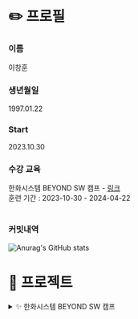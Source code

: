 # ✏️ 프로필   
### 이름
이창훈
### 생년월일
1997.01.22
### Start
2023.10.30
### 수강 교육
한화시스템 BEYOND SW 캠프  -  [링크](https://swcamp-hanwha.com/)<br>
훈련 기간 : 2023-10-30 - 2024-04-22<br>
<br>
### 커밋내역
![Anurag's GitHub stats](https://github-readme-stats.vercel.app/api?username=LCH-97&show_icons=true&theme=radical)

# 📄 프로젝트
<details>
<summary> ✨ 한화시스템 BEYOND SW 캠프 </summary>

### 1. 인사관리 시스템 Hello_R_loha (HR)
<details>
<summary> </summary>
<a href="https://github.com/beyond-sw-camp/be02-fin-Hello_R_loha-HRsystem">README 보러가기</a><br>
<a href="https://youtu.be/KtDn619Y0H8">HRsystem 시연영상 (회원가입, 로그인)</a><br>
<a href="https://youtu.be/dPlu-y5JgBk">HRsystem 시연영상 (메인기능 - 결재/휴가/초과근무)</a><br><br>

![image](https://github.com/LCH-97/LCH-97/assets/148935493/ab8efd88-8989-4bd3-b8fa-9ff5450c791a)
  
프로젝트 기간 : 2024.02.27 ~ 2024.04.22<br><br>
역할<br>
1. 휴가기능 백엔드 [JAVA SpringBoot] (CRUD / aws s3 활용 파일첨부 / 결재라인 결재)<br>
2. 휴가기능 프론트엔드 [Vue]<br>
3. QueryDSL 적용<br>
4. Redis 적용<br>
5. Jenkins 파이프라인 구성<br><br>
<br>


</details>

### 2. 반려동물 케어 서비스 Woof (인사관리시스템과 구성은 같습니다.)
<details>
<summary> </summary>
<a href="https://github.com/beyond-sw-camp/be02-1st-woof-animal_careservice">DB README 보러가기</a><br>
프로젝트 기간 : 2023.11.16 ~ 2023.11.17<br>
Centos 8, Mysql을 이용하여 Master-Slave로 DB 구성<br><br>

<a href="https://github.com/beyond-sw-camp/be02-2nd-woof-animal_careservice">Backend README 보러가기</a><br>
프로젝트 기간 : 2024.01.15 ~ 2024.01.17<br>
JAVA SpringBoot 프로젝트<br><br>

<a href="https://github.com/beyond-sw-camp/be02-3rd-woof-animal_careservice">Frontend README 보러가기</a><br>
프로젝트 기간 : 2024.02.05 ~ 2024.02.06<br>
Backend 미니 프로젝트를 백엔드로 사용한 Vue 프로젝트<br><br>

<a href="https://github.com/beyond-sw-camp/be02-4th-woof-animal_careservice">CI/CD README 보러가기</a><br>
프로젝트 기간 : 2024.02.23 ~ 2024.02.26<br>
k8s, jenkins를 활용한 CI/CD (롤링 업데이트 방식)<br><br>
</details>

<summary> ✨ 부트캠프 이후 </summary>

### 1. 반려동물 케어 서비스 Woof 리팩토링
<details>
<summary> </summary>
<a href="https://github.com/jyk147369/fin-WOOF-animal_careservice">Git-Hub 보러가기</a><br>
현재 프로젝트 진행중입니다. 역할은 백엔드(Product), 프론트엔드(Product)이며, <br>
기존 아쉬웠던 프로젝트인 Woof를 리팩토링하면서 추가로 관심있었던 Elasticsearch의 도입을 목표로 하고 있습니다.
</details>

### 2. CS 스터디
<details>
<summary> </summary>
<a href="https://velog.io/@windowhoon/posts">velog 보러가기</a><br>
주 1~2회 모여 범위를 정해 공부해오고 서로 발표를 하는 시간을 갖고 있습니다.<br>
발표를 준비할 때 velog에 정리 후 참고자료로 사용하여 발표를 하였습니다.
</details>

</details>
